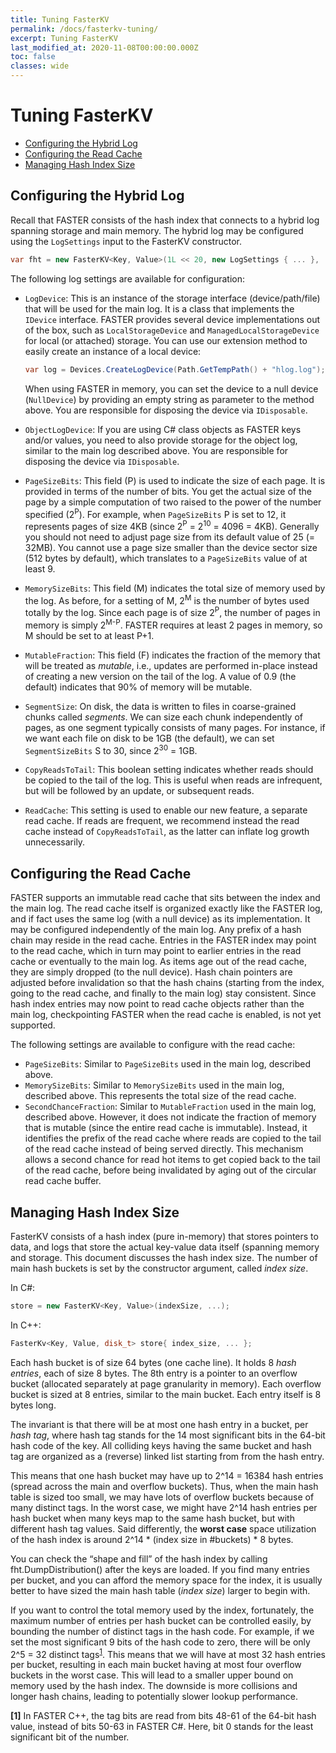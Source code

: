 ```yaml
---
title: Tuning FasterKV
permalink: /docs/fasterkv-tuning/
excerpt: Tuning FasterKV
last_modified_at: 2020-11-08T00:00:00.000Z
toc: false
classes: wide
---
```


# Tuning FasterKV

<!-- Use markdown-toc from https://github.com/jonschlinkert to insert the Table of Contents between the toc/tocstop comments; commandline is: markdown-toc -i <this file> -->

<!-- toc -->

- [Configuring the Hybrid Log](#configuring-the-hybrid-log)
- [Configuring the Read Cache](#configuring-the-read-cache)
- [Managing Hash Index Size](#managing-hash-index-size)

<!-- tocstop -->

## Configuring the Hybrid Log

Recall that FASTER consists of the hash index that connects to a hybrid log spanning storage and main 
memory. The hybrid log may be configured using the `LogSettings` input to the FasterKV constructor.

```cs
var fht = new FasterKV<Key, Value>(1L << 20, new LogSettings { ... }, ...);
```

The following log settings are available for configuration:

* `LogDevice`: This is an instance of the storage interface (device/path/file) that will be used for the
main log. It is a class that implements the `IDevice` interface. FASTER provides several device implementations 
out of the box, such as `LocalStorageDevice` and `ManagedLocalStorageDevice` for local (or attached) storage.
You can use our extension method to easily create an instance of a local device:
    ```cs
    var log = Devices.CreateLogDevice(Path.GetTempPath() + "hlog.log");
    ```
    When using FASTER in memory, you can set the device to a null device (`NullDevice`) by providing an empty
    string as parameter to the method above. You are responsible for disposing the device via `IDisposable`.

* `ObjectLogDevice`: If you are using C# class objects as FASTER keys and/or values, you need to also
provide storage for the object log, similar to the main log described above. You are responsible for disposing 
the device via `IDisposable`.

* `PageSizeBits`: This field (P) is used to indicate the size of each page. It is provided in terms of the number
of bits. You get the actual size of the page by a simple computation of two raised to the power of the number
specified (2<sup>P</sup>). For example, when `PageSizeBits` P is set to 12, it represents pages of size 4KB 
(since 2<sup>P</sup> = 2<sup>10</sup> = 4096 = 4KB). Generally you should not need to adjust page size from its
default value of 25 (= 32MB). You cannot use a page size smaller than the device sector size (512 bytes by 
default), which translates to a `PageSizeBits` value of at least 9.

* `MemorySizeBits`: This field (M) indicates the total size of memory used by the log. As before, for a setting
of M, 2<sup>M</sup> is the number of bytes used totally by the log. Since each page is of size 2<sup>P</sup>, the 
number of pages in memory is simply 2<sup>M-P</sup>. FASTER requires at least 2 pages in memory, so M should be 
set to at least P+1.

* `MutableFraction`: This field (F) indicates the fraction of the memory that will be treated as _mutable_, i.e.,
updates are performed in-place instead of creating a new version on the tail of the log. A value of 0.9 (the
default) indicates that 90% of memory will be mutable.

* `SegmentSize`: On disk, the data is written to files in coarse-grained chunks called _segments_. We can size 
each chunk independently of pages, as one segment typically consists of many pages. For instance, if we want
each file on disk to be 1GB (the default), we can set `SegmentSizeBits` S to 30, since 2<sup>30</sup> = 1GB.

* `CopyReadsToTail`: This boolean setting indicates whether reads should be copied to the tail of the log. This
is useful when reads are infrequent, but will be followed by an update, or subsequent reads.

* `ReadCache`: This setting is used to enable our new feature, a separate read cache. If reads are
frequent, we recommend instead the read cache instead of `CopyReadsToTail`, as the latter can inflate
log growth unnecessarily.

## Configuring the Read Cache

FASTER supports an immutable read cache that sits between the index and the main log. The read cache itself is organized
exactly like the FASTER log, and if fact uses the same log (with a null device) as its implementation. It may
be configured independently of the main log. Any prefix of a hash chain may reside in the read cache. Entries in
the FASTER index may point to the read cache, which in turn may point to earlier entries in the read cache or
eventually to the main log. As items age out of the read cache, they are simply dropped (to the null device). Hash
chain pointers are adjusted before invalidation so that the hash chains (starting from the index, going to the read
cache, and finally to the main log) stay consistent. Since hash index entries may now point to read cache objects
rather than the main log, checkpointing FASTER when the read cache is enabled, is not yet supported.

The following settings are available to configure with the read cache:

* `PageSizeBits`: Similar to `PageSizeBits` used in the main log, described above.
* `MemorySizeBits`: Similar to `MemorySizeBits` used in the main log, described above. This represents the total
size of the read cache.
* `SecondChanceFraction`: Similar to `MutableFraction` used in the main log, described above. However, it does
not indicate the fraction of memory that is mutable (since the entire read cache is immutable). Instead, it
identifies the prefix of the read cache where reads are copied to the tail of the read cache instead of being
served directly. This mechanism allows a second chance for read hot items to get copied back to the tail of
the read cache, before being invalidated by aging out of the circular read cache buffer.

## Managing Hash Index Size

FasterKV consists of a hash index (pure in-memory) that stores pointers to data, and logs that
store the actual key-value data itself (spanning memory and storage. This document discusses 
the hash index size. The number of main hash buckets is set by the constructor 
argument, called _index size_.

In C#:
```cs
store = new FasterKV<Key, Value>(indexSize, ...);
```
In C++:
```cpp
FasterKv<Key, Value, disk_t> store{ index_size, ... };
```

Each hash bucket is of size 64 bytes (one cache line). It holds 8 _hash entries_, each of size 8 bytes.
The 8th entry is a pointer to an overflow bucket (allocated separately at page granularity in memory). Each
overflow bucket is sized at 8 entries, similar to the main bucket. Each entry itself is 8 bytes long.

The invariant is that there will be at most one hash entry in a bucket, per _hash tag_, where hash tag stands
for the 14 most significant bits in the 64-bit hash code of the key. All colliding keys having the same bucket 
and hash tag are organized as a (reverse) linked list starting from from the hash entry.

This means that one hash bucket may have up to 2^14 = 16384 hash entries (spread across the main and overflow 
buckets). Thus, when the main hash table is sized too small, we may have lots of overflow buckets because of many
distinct tags. In the worst case, we might have 2^14 hash entries per hash bucket when many keys map to the same
hash bucket, but with different hash tag values. Said differently, the **worst case** space utilization of the 
hash index is around 2^14 * (index size in #buckets) * 8 bytes.

You can check the “shape and fill” of the hash index by calling fht.DumpDistribution() after the keys are loaded.
If you find many entries per bucket, and you can afford the memory space for the index, it is usually better to have
sized the main hash table (_index size_) larger to begin with.

If you want to control the total memory used by the index, fortunately, the maximum number of entries per hash bucket
can be controlled easily, by bounding the number of distinct tags in the hash code. For example, if we set the most 
significant 9 bits of the hash code to zero, there will be only 2^5 = 32 distinct tags<sup id="a1">[1](#f1)</sup>. 
This means that we will have at most 32 hash entries per bucket, resulting in each main bucket having at most four 
overflow buckets in the worst case. This will lead to a smaller upper bound on memory used by the hash index. The 
downside is more collisions and longer hash chains, leading to potentially slower lookup performance.


<b id="f1">[1]</b> In FASTER C++, the tag bits are read from bits 48-61 of the 64-bit hash value, instead of bits 50-63 
in FASTER C#. Here, bit 0 stands for the least significant bit of the number.

